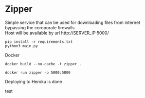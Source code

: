 # Zipper

Simple service that can be used for downloading files from internet bypassing  the coroporate firewalls.  
Host will be available by url http://SERVER_IP:5000/

```
pip install -r requirements.txt
python3 main.py
```

Docker
```
docker build --no-cache -t zipper .

docker run zipper -p 5000:5000
```


Deploying to Heroku is done


test